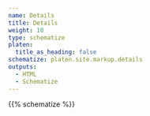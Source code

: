 ```yaml
---
name: Details
title: Details
weight: 10
type: schematize
platen:
  title_as_heading: false
schematize: platen.site.markup.details
outputs:
  - HTML
  - Schematize
---
```


{{% schematize %}}
